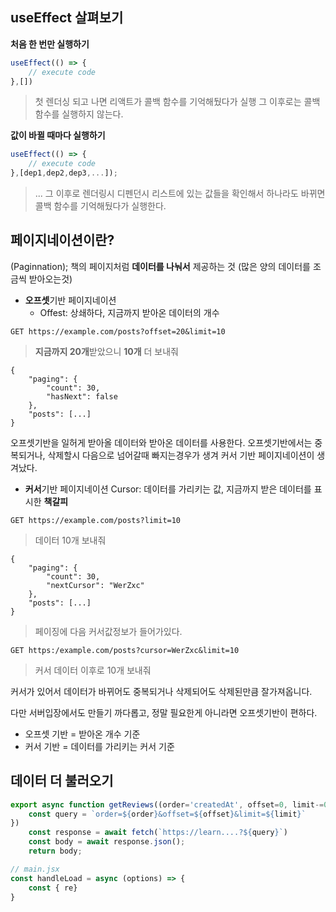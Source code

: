 ## useEffect 살펴보기
**처음 한 번만 실행하기**
```jsx
useEffect(() => {
	// execute code
},[])
```
> 첫 렌더싱 되고 나면 리액트가 콜백 함수를 기억해뒀다가 실행
> 그 이후로는 콜백 함수를 실행하지 않는다.

**값이 바뀔 때마다 실행하기**
```jsx
useEffect(() => {
	// execute code
},[dep1,dep2,dep3,...]);
```
> ... 그 이후로 렌더링시 디펜던시 리스트에 있는 값들을 확인해서
> 하나라도 바뀌면 콜백 함수를 기억해뒀다가 실행한다.

## 페이지네이션이란?
(Paginnation); 책의 페이지처럼 **데이터를 나눠서** 제공하는 것
(많은 양의 데이터를 조금씩 받아오는것)
- **오프셋**기반 페이지네이션
	- Offest: 상쇄하다, 지금까지 받아온 데이터의 개수
```request
GET https://example.com/posts?offset=20&limit=10
```
> **지금까지 20개**받았으니 **10개** 더 보내줘
```response
{
	"paging": {
		"count": 30,
		"hasNext": false
	},
	"posts": [...]
}
```
오프셋기반을 일허게 받아올 데이터와 받아온 데이터를 사용한다.
오프셋기반에서는 중복되거나, 삭제할시 다음으로 넘어갈때 빠지는경우가 생겨 커서 기반 페이지네이션이 생겨났다.
- **커서**기반 페이지네이션
Cursor: 데이터를 가리키는 값, 지금까지 받은 데이터를 표시한 **책갈피**

```request
GET https://example.com/posts?limit=10
```
> 데이터 10개 보내줘
```response
{
	"paging": {
		"count": 30,
		"nextCursor": "WerZxc"	
	},
	"posts": [...]
}
```
> 페이징에 다음 커서값정보가 들어가있다. 
```request
GET https:/example.com/posts?cursor=WerZxc&limit=10
```
> 커서 데이터 이후로 10개 보내줘

커서가 있어서 데이터가 바뀌어도
중복되거나 삭제되어도 삭제된만큼 잘가져옵니다.

다만 서버입장에서도 만들기 까다롭고, 정말 필요한게 아니라면 오프셋기반이 편하다.

- 오프셋 기반 = 받아온 개수 기준
- 커서 기반 = 데이터를 가리키는 커서 기준

## 데이터 더 불러오기
```jsx
export async function getReviews((order='createdAt', offset=0, limit-=0)=>{
	const query = `order=${order}&offset=${offset}&limit=${limit}`
})
	const response = await fetch(`https://learn....?${query}`)
	const body = await response.json();
	return body;
```
```jsx
// main.jsx
const handleLoad = async (options) => {
	const { re}
}
```